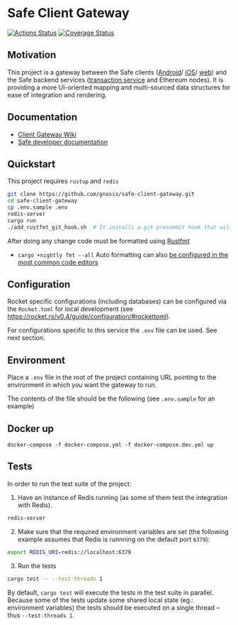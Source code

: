 # Safe Client Gateway
[![Actions Status](https://github.com/gnosis/safe-client-gateway/workflows/safe-client-gateway/badge.svg?branch=main)](https://github.com/gnosis/safe-client-gateway/actions)
[![Coverage Status](https://coveralls.io/repos/github/gnosis/safe-client-gateway/badge.svg)](https://coveralls.io/github/gnosis/safe-client-gateway)

## Motivation

This project is a gateway between the Safe clients ([Android](https://github.com/gnosis/safe-android)/ [iOS](https://github.com/gnosis/safe-ios)/ [web](https://github.com/gnosis/safe-react)) and the Safe backend services ([transaction service](https://github.com/gnosis/safe-transaction-service) and Ethereum nodes). It is providing a more UI-oriented mapping and multi-sourced data structures for ease of integration and rendering.

## Documentation

- [Client Gateway Wiki](https://gnosis.github.io/safe-client-gateway/)
- [Safe developer documentation](https://docs.gnosis.io/safe/)

## Quickstart

This project requires `rustup` and `redis`

```bash
git clone https://github.com/gnosis/safe-client-gateway.git
cd safe-client-gateway
cp .env.sample .env
redis-server
cargo run
./add_rustfmt_git_hook.sh  # It installs a git precommit hook that will autoformat the code on every commit
```

After doing any change code must be formatted using [Rustfmt](https://github.com/rust-lang/rustfmt)
- `cargo +nightly fmt --all`
Auto formatting can also [be configured in the most common code editors](https://github.com/rust-lang/rustfmt#running-rustfmt-from-your-editor)

## Configuration

Rocket specific configurations (including databases) can be configured via the `Rocket.toml` for local development (see https://rocket.rs/v0.4/guide/configuration/#rockettoml).

For configurations specific to this service the `.env` file can be used. See next section.

## Environment

Place a `.env` file in the root of the project containing URL pointing to the environment in which you want the gateway to run.

The contents of the file should be the following (see `.env.sample` for an example)

## Docker up
```
docker-compose -f docker-compose.yml -f docker-compose.dev.yml up
```

## Tests

In order to run the test suite of the project:

1. Have an instance of Redis running (as some of them test the integration with Redis).

```bash
redis-server
```

2. Make sure that the required environment variables are set (the following example assumes that Redis is runnning on the default port `6379`):

```bash
export REDIS_URI=redis://localhost:6379
```

3. Run the tests

```bash
cargo test -- --test-threads 1
```

By default, `cargo test` will execute the tests in the test suite in parallel. Because some of the tests update some shared local state (eg.: environment variables) the tests should be executed on a single thread – thus `--test-threads 1`.
